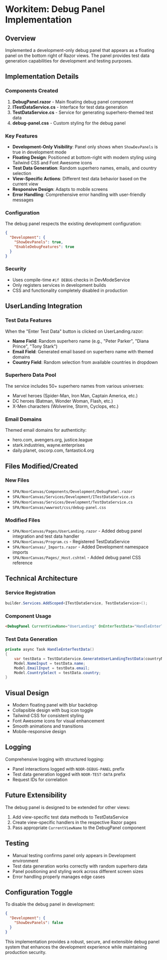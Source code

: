 # Workitem: Debug Panel Implementation

## Overview
Implemented a development-only debug panel that appears as a floating panel on the bottom right of Razor views. The panel provides test data generation capabilities for development and testing purposes.

## Implementation Details

### Components Created
1. **DebugPanel.razor** - Main floating debug panel component
2. **ITestDataService.cs** - Interface for test data generation
3. **TestDataService.cs** - Service for generating superhero-themed test data
4. **debug-panel.css** - Custom styling for the debug panel

### Key Features
- **Development-Only Visibility**: Panel only shows when `ShowDevPanels` is true in development mode
- **Floating Design**: Positioned at bottom-right with modern styling using Tailwind CSS and Font Awesome icons
- **Test Data Generation**: Random superhero names, emails, and country selection
- **View-Specific Actions**: Different test data behavior based on the current view
- **Responsive Design**: Adapts to mobile screens
- **Error Handling**: Comprehensive error handling with user-friendly messages

### Configuration
The debug panel respects the existing development configuration:
```json
{
  "Development": {
    "ShowDevPanels": true,
    "EnableDebugFeatures": true
  }
}
```

### Security
- Uses compile-time `#if DEBUG` checks in DevModeService
- Only registers services in development builds
- CSS and functionality completely disabled in production

## UserLanding Integration

### Test Data Features
When the "Enter Test Data" button is clicked on UserLanding.razor:
- **Name Field**: Random superhero name (e.g., "Peter Parker", "Diana Prince", "Tony Stark")
- **Email Field**: Generated email based on superhero name with themed domains
- **Country Field**: Random selection from available countries in dropdown

### Superhero Data Pool
The service includes 50+ superhero names from various universes:
- Marvel heroes (Spider-Man, Iron Man, Captain America, etc.)
- DC heroes (Batman, Wonder Woman, Flash, etc.)
- X-Men characters (Wolverine, Storm, Cyclops, etc.)

### Email Domains
Themed email domains for authenticity:
- hero.com, avengers.org, justice.league
- stark.industries, wayne.enterprises
- daily.planet, oscorp.com, fantastic4.org

## Files Modified/Created

### New Files
- `SPA/NoorCanvas/Components/Development/DebugPanel.razor`
- `SPA/NoorCanvas/Services/Development/ITestDataService.cs`
- `SPA/NoorCanvas/Services/Development/TestDataService.cs`
- `SPA/NoorCanvas/wwwroot/css/debug-panel.css`

### Modified Files
- `SPA/NoorCanvas/Pages/UserLanding.razor` - Added debug panel integration and test data handler
- `SPA/NoorCanvas/Program.cs` - Registered TestDataService
- `SPA/NoorCanvas/_Imports.razor` - Added Development namespace imports
- `SPA/NoorCanvas/Pages/_Host.cshtml` - Added debug panel CSS reference

## Technical Architecture

### Service Registration
```csharp
builder.Services.AddScoped<ITestDataService, TestDataService>();
```

### Component Usage
```html
<DebugPanel CurrentViewName="UserLanding" OnEnterTestData="HandleEnterTestData" />
```

### Test Data Generation
```csharp
private async Task HandleEnterTestData()
{
    var testData = TestDataService.GenerateUserLandingTestData(countryNames);
    Model.NameInput = testData.name;
    Model.EmailInput = testData.email;
    Model.CountrySelect = testData.country;
}
```

## Visual Design
- Modern floating panel with blur backdrop
- Collapsible design with bug icon toggle
- Tailwind CSS for consistent styling
- Font Awesome icons for visual enhancement
- Smooth animations and transitions
- Mobile-responsive design

## Logging
Comprehensive logging with structured logging:
- Panel interactions logged with `NOOR-DEBUG-PANEL` prefix
- Test data generation logged with `NOOR-TEST-DATA` prefix
- Request IDs for correlation

## Future Extensibility
The debug panel is designed to be extended for other views:
1. Add view-specific test data methods to TestDataService
2. Create view-specific handlers in the respective Razor pages
3. Pass appropriate `CurrentViewName` to the DebugPanel component

## Testing
- Manual testing confirms panel only appears in Development environment
- Test data generation works correctly with random superhero data
- Panel positioning and styling work across different screen sizes
- Error handling properly manages edge cases

## Configuration Toggle
To disable the debug panel in development:
```json
{
  "Development": {
    "ShowDevPanels": false
  }
}
```

This implementation provides a robust, secure, and extensible debug panel system that enhances the development experience while maintaining production security.
